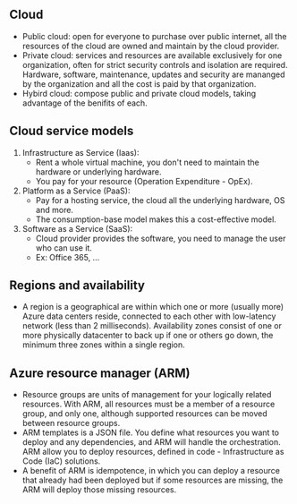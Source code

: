 ## Cloud
 - Public cloud: open for everyone to purchase over public internet, all the resources of the cloud are owned and maintain by the cloud provider.
- Private cloud: services and resources are available exclusively for one organization, often for strict security controls and isolation are required. Hardware, software, maintenance, updates and security are mananged by the organization and all the cost is paid by that organization.
- Hybird cloud: compose public and private cloud models, taking advantage of the benifits of each.
## Cloud service models
1. Infrastructure as Service (Iaas):
	-  Rent a whole virtual machine, you don't need to maintain the hardware or underlying hardware.
	- You pay for your resource (Operation Expenditure - OpEx).
2. Platform as a Service (PaaS):
	- Pay for a hosting service, the cloud all the underlying hardware, OS and more.
	- The consumption-base model makes this a cost-effective model.
3. Software as a Service (SaaS):
	- Cloud provider provides the software, you need to manage the user who can use it.
	- Ex: Office 365, ...
## Regions and availability
- A region is a geographical are within which one or more (usually more) Azure data centers reside, connected to each other with low-latency network (less than 2 milliseconds). Availability zones consist of one or more physically datacenter to back up if one or others go down, the minimum three zones within a single region.
## Azure resource manager (ARM)
- Resource groups are units of management for your logically related resources. With ARM, all resources must be a member of a resource group, and only one, although supported resources can be moved between resource groups.
- ARM templates is a JSON file. You define what resources you want to deploy and any dependencies, and ARM will handle the orchestration. ARM allow you to deploy resources, defined in code - Infrastructure as Code (IaC) solutions.
- A benefit of ARM is idempotence, in which you can deploy a resource that already had been deployed but if some resources are missing, the ARM will deploy those missing resources.